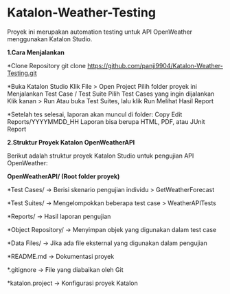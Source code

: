 # Katalon-Weather-Testing
Proyek ini merupakan automation testing untuk API OpenWeather menggunakan Katalon Studio.

**1.Cara Menjalankan**

*Clone Repository
git clone https://github.com/panji9904/Katalon-Weather-Testing.git


*Buka Katalon Studio
Klik File > Open Project
Pilih folder proyek ini
Menjalankan Test Case / Test Suite
Pilih Test Cases yang ingin dijalankan
Klik kanan > Run
Atau buka Test Suites, lalu klik Run
Melihat Hasil Report

*Setelah tes selesai, laporan akan muncul di folder:
Copy
Edit
Reports/YYYYMMDD_HH
Laporan bisa berupa HTML, PDF, atau JUnit Report

**2.Struktur Proyek Katalon OpenWeatherAPI**

Berikut adalah struktur proyek Katalon Studio untuk pengujian API OpenWeather:

**OpenWeatherAPI/ (Root folder proyek)**

*Test Cases/ → Berisi skenario pengujian individu > GetWeatherForecast

*Test Suites/ → Mengelompokkan beberapa test case > WeatherAPITests

*Reports/ → Hasil laporan pengujian

*Object Repository/ → Menyimpan objek yang digunakan dalam test case

*Data Files/ → Jika ada file eksternal yang digunakan dalam pengujian

*README.md → Dokumentasi proyek

*.gitignore → File yang diabaikan oleh Git

*katalon.project → Konfigurasi proyek Katalon
